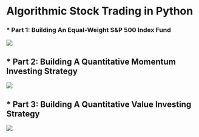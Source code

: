 # Algorithmic Stock Trading in Python


### * Part 1: Building An Equal-Weight S&P 500 Index Fund

![](https://media.giphy.com/media/S4178TW2Rm1LW/giphy.gif)

## * Part 2: Building A Quantitative Momentum Investing Strategy

![](https://media.giphy.com/media/rM0wxzvwsv5g4/giphy.gif)

## * Part 3: Building A Quantitative Value Investing Strategy

![](https://giphy.com/gifs/JtBZm3Getg3dqxK0zP/html5)
